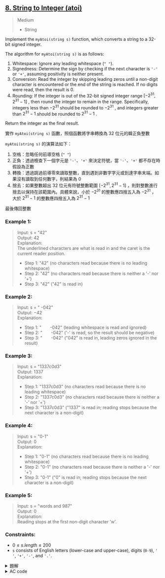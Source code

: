 ## [8. String to Integer (atoi)](https://leetcode.com/problems/string-to-integer-atoi/)  

> Medium
> * String  

Implement the `myAtoi(string s)` function, which converts a string to a 32-bit signed integer.  

The algorithm for `myAtoi(string s)` is as follows:  

1. Whitespace: Ignore any leading whitespace (`" "`).  
2. Signedness: Determine the sign by checking if the next character is `'-'` or `'+'`, assuming positivity is neither present.  
3. Conversion: Read the integer by skipping leading zeros until a non-digit character is encountered or the end of the string is reached. If no digits were read, then the result is 0.  
4. Rounding: If the integer is out of the 32-bit signed integer range $[-2^{31}, 2^{31} - 1]$ , then round the integer to remain in the range. Specifically, integers less than $-2^{31}$ should be rounded to $-2^{31}$ , and integers greater than $2^{31}-1$ should be rounded to $2^{31}-1$ .  

Return the integer as the final result.  

實作 `myAtoi(string s)` 函數，照個函數將字串轉換為 32 位元的韓正負整數  

`myAtoi(string s)` 的演算法如下：  

1. 空格：忽略任何前導空格 (`" "`)  
2. 正負：透過檢查下一個字元是 `'-'`、`'+'` 來決定符號，當 `'-'`、`'+'` 都不存在時假設為正數  
3. 轉換：透過跳過前導零來讀取整數，直到遇到非數字字元或到達字串末端。如果沒有讀取到任何數字，則結果為 $0$  
4. 捨去：如果整數超出 32 位元有符號整數範圍 $[-2^{31}, 2^{31} - 1]$ ，則對整數進行捨去以保持在該範圍內。具體來說，小於 $-2^{31}$ 的整數應四捨五入為 $-2^{31}$ ，大於 $2^{31}-1$ 的整數應四捨五入為 $2^{31}-1$  

最後傳回整數  

### Example 1:

> Input: s = "42"  
> Output: $42$  
> Explanation:  
> The underlined characters are what is read in and the caret is the current reader position.  
> * Step 1: "42" (no characters read because there is no leading whitespace)  
> * Step 2: "42" (no characters read because there is neither a '-' nor '+')  
> * Step 3: "42" ("42" is read in)  

### Example 2:  

> Input: s = " -042"  
> Output: $-42$  
> Explanation:  
> * Step 1: "&emsp;&emsp;-042" (leading whitespace is read and ignored)  
> * Step 2: "&emsp;&emsp;-042" ('-' is read, so the result should be negative)  
> * Step 3: "&emsp;&emsp;-042" ("042" is read in, leading zeros ignored in the result)  

### Example 3:  

> Input: s = "1337c0d3"  
> Output: $1337$  
> Explanation:  
> * Step 1: "1337c0d3" (no characters read because there is no leading whitespace)  
> * Step 2: "1337c0d3" (no characters read because there is neither a '-' nor '+')  
> * Step 3: "1337c0d3" ("1337" is read in; reading stops because the next character is a non-digit)  

### Example 4:  

> Input: s = "0-1"  
> Output: $0$  
> Explanation:  
> * Step 1: "0-1" (no characters read because there is no leading whitespace)  
> * Step 2: "0-1" (no characters read because there is neither a '-' nor '+')  
> * Step 3: "0-1" ("0" is read in; reading stops because the next character is a non-digit)  

### Example 5:  

> Input: s = "words and 987"  
> Output: $0$  
> Explanation:  
> Reading stops at the first non-digit character 'w'.  


### Constraints:  

* $0 \leq s.length \leq 200$  
* `s` consists of English letters (lower-case and upper-case), digits (`0-9`), `' '`, `'+'`, `'-'`, and `'.'`.  

<details>

<summary>題解</summary>

其實這一題也很簡單  
只是實作的部分稍微複雜一點而已  

整個程式的流程題目也大致寫了  
就是先一路讀過所有空格  
檢查是否有加正負  
把前導 $0$ 跳過  
讀入答案  
檢查是否超出 32 位元有符號整數範圍  

```cpp
class Solution {
public:
    int myAtoi(string s) {
        int siz=s.size();
        int cnt=0;
        bool is_signed=0;
        bool is_negative=0;
        bool is_with_leading_space=0;
        for(int i=0;i<siz;i++){
            if(s[i]==' '&&is_with_leading_space==0){
                continue;
            }
            else{
                is_with_leading_space=1;
                cnt=i;
                break;
            }
        }
        if(s[cnt]=='-'){
            is_negative=1;
            is_signed=1;
            cnt++;
        }
        else if(s[cnt]=='+'){
            is_signed=1;
            cnt++;
        }
        long long ans=0;
        for(int i=cnt;i<siz;i++){
            if(s[i]>='0'&&s[i]<='9'){
                ans=ans*10+(int(s[i]-'0'));
                if(ans>=2147483648&&is_negative){
                    return -2147483648;
                }
                else if(ans>=2147483647&&!(is_negative)){
                    return 2147483647;
                }
            }
            else{
                break;
            }
        }
        if(is_negative){
            ans=ans*-1;
        }
        return ans;
    }
};
```

<img width="667" alt="leet0008_0" src="https://github.com/user-attachments/assets/3e5f6f82-84a2-4050-bce5-fda89235ef1d">  

* 空間複雜度： $O(1)$  
* 時間複雜度： $O(N)$  

</details>

<details>

<summary>AC code</summary>

```cpp
class Solution {
public:
    int myAtoi(string s) {
        int siz=s.size();
        int cnt=0;
        bool is_signed=0;
        bool is_negative=0;
        bool is_with_leading_space=0;
        for(int i=0;i<siz;i++){
            if(s[i]==' '&&is_with_leading_space==0){
                continue;
            }
            else{
                is_with_leading_space=1;
                cnt=i;
                break;
            }
        }
        if(s[cnt]=='-'){
            is_negative=1;
            is_signed=1;
            cnt++;
        }
        else if(s[cnt]=='+'){
            is_signed=1;
            cnt++;
        }
        long long ans=0;
        for(int i=cnt;i<siz;i++){
            if(s[i]>='0'&&s[i]<='9'){
                ans=ans*10+(int(s[i]-'0'));
                if(ans>=2147483648&&is_negative){
                    return -2147483648;
                }
                else if(ans>=2147483647&&!(is_negative)){
                    return 2147483647;
                }
            }
            else{
                break;
            }
        }
        if(is_negative){
            ans=ans*-1;
        }
        return ans;
    }
};
```

</details>
